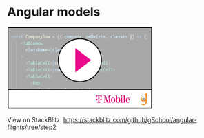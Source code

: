# Angular models


[![](video-player.png)](https://drive.google.com/file/d/1p_AaQw6EpwxR03jY5T4w2p52UvjuN3t9/view)


View on StackBlitz: 
https://stackblitz.com/github/gSchool/angular-flights/tree/step2